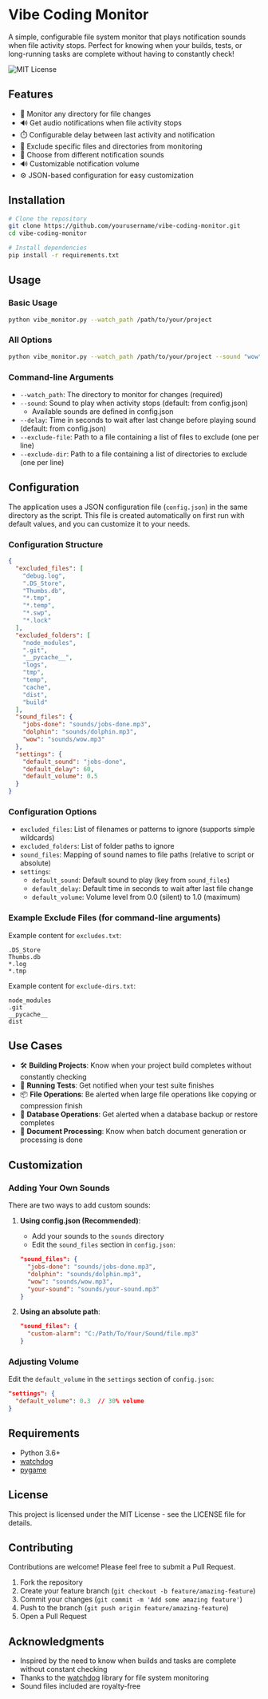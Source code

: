 # Vibe Coding Monitor

A simple, configurable file system monitor that plays notification sounds when file activity stops. Perfect for knowing when your builds, tests, or long-running tasks are complete without having to constantly check!

![MIT License](https://img.shields.io/badge/license-MIT-blue.svg)

## Features

- 📂 Monitor any directory for file changes
- 🔊 Get audio notifications when file activity stops
- ⏱️ Configurable delay between last activity and notification
- 🚫 Exclude specific files and directories from monitoring
- 🎵 Choose from different notification sounds
- 🔊 Customizable notification volume
- ⚙️ JSON-based configuration for easy customization

## Installation

```bash
# Clone the repository
git clone https://github.com/yourusername/vibe-coding-monitor.git
cd vibe-coding-monitor

# Install dependencies
pip install -r requirements.txt
```

## Usage

### Basic Usage

```bash
python vibe_monitor.py --watch_path /path/to/your/project
```

### All Options

```bash
python vibe_monitor.py --watch_path /path/to/your/project --sound "wow" --delay 30 --exclude-file excludes.txt --exclude-dir exclude-dirs.txt
```

### Command-line Arguments

- `--watch_path`: The directory to monitor for changes (required)
- `--sound`: Sound to play when activity stops (default: from config.json)
  - Available sounds are defined in config.json
- `--delay`: Time in seconds to wait after last change before playing sound (default: from config.json)
- `--exclude-file`: Path to a file containing a list of files to exclude (one per line)
- `--exclude-dir`: Path to a file containing a list of directories to exclude (one per line)

## Configuration

The application uses a JSON configuration file (`config.json`) in the same directory as the script. This file is created automatically on first run with default values, and you can customize it to your needs.

### Configuration Structure

```json
{
  "excluded_files": [
    "debug.log",
    ".DS_Store",
    "Thumbs.db",
    "*.tmp",
    "*.temp",
    "*.swp",
    "*.lock"
  ],
  "excluded_folders": [
    "node_modules",
    ".git",
    "__pycache__",
    "logs",
    "tmp",
    "temp",
    "cache",
    "dist",
    "build"
  ],
  "sound_files": {
    "jobs-done": "sounds/jobs-done.mp3",
    "dolphin": "sounds/dolphin.mp3",
    "wow": "sounds/wow.mp3"
  },
  "settings": {
    "default_sound": "jobs-done",
    "default_delay": 60,
    "default_volume": 0.5
  }
}
```

### Configuration Options

- `excluded_files`: List of filenames or patterns to ignore (supports simple wildcards)
- `excluded_folders`: List of folder paths to ignore
- `sound_files`: Mapping of sound names to file paths (relative to script or absolute)
- `settings`:
  - `default_sound`: Default sound to play (key from `sound_files`)
  - `default_delay`: Default time in seconds to wait after last file change
  - `default_volume`: Volume level from 0.0 (silent) to 1.0 (maximum)

### Example Exclude Files (for command-line arguments)

Example content for `excludes.txt`:
```
.DS_Store
Thumbs.db
*.log
*.tmp
```

Example content for `exclude-dirs.txt`:
```
node_modules
.git
__pycache__
dist
```

## Use Cases

- 🛠️ **Building Projects**: Know when your project build completes without constantly checking
- 🧪 **Running Tests**: Get notified when your test suite finishes
- 📦 **File Operations**: Be alerted when large file operations like copying or compression finish
- 🔄 **Database Operations**: Get alerted when a database backup or restore completes
- 📝 **Document Processing**: Know when batch document generation or processing is done

## Customization

### Adding Your Own Sounds

There are two ways to add custom sounds:

1. **Using config.json (Recommended)**:
   - Add your sounds to the `sounds` directory
   - Edit the `sound_files` section in `config.json`:
   ```json
   "sound_files": {
     "jobs-done": "sounds/jobs-done.mp3",
     "dolphin": "sounds/dolphin.mp3",
     "wow": "sounds/wow.mp3",
     "your-sound": "sounds/your-sound.mp3"
   }
   ```

2. **Using an absolute path**:
   ```json
   "sound_files": {
     "custom-alarm": "C:/Path/To/Your/Sound/file.mp3"
   }
   ```

### Adjusting Volume

Edit the `default_volume` in the `settings` section of `config.json`:
```json
"settings": {
  "default_volume": 0.3  // 30% volume
}
```

## Requirements

- Python 3.6+
- [watchdog](https://pypi.org/project/watchdog/)
- [pygame](https://pypi.org/project/pygame/)

## License

This project is licensed under the MIT License - see the LICENSE file for details.

## Contributing

Contributions are welcome! Please feel free to submit a Pull Request.

1. Fork the repository
2. Create your feature branch (`git checkout -b feature/amazing-feature`)
3. Commit your changes (`git commit -m 'Add some amazing feature'`)
4. Push to the branch (`git push origin feature/amazing-feature`)
5. Open a Pull Request

## Acknowledgments

- Inspired by the need to know when builds and tasks are complete without constant checking
- Thanks to the [watchdog](https://github.com/gorakhargosh/watchdog) library for file system monitoring
- Sound files included are royalty-free 